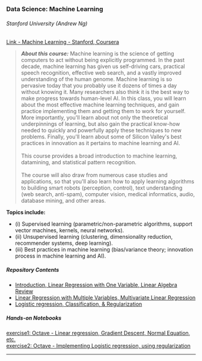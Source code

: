### Data Science: Machine Learning
###### Stanford University (Andrew Ng)

[Link - Machine Learning - Stanford, Coursera](https://www.coursera.org/learn/machine-learning/)

>***About this course:*** Machine learning is the science of getting computers to act without being explicitly programmed. 
In the past decade, machine learning has given us self-driving cars, practical speech recognition, effective web search, 
and a vastly improved understanding of the human genome. Machine learning is so pervasive today that you probably use it 
dozens of times a day without knowing it. Many researchers also think it is the best way to make progress towards 
human-level AI. In this class, you will learn about the most effective machine learning techniques, and gain practice 
implementing them and getting them to work for yourself. More importantly, you'll learn about not only the theoretical
underpinnings of learning, but also gain the practical know-how needed to quickly and powerfully apply these techniques
to new problems. Finally, you'll learn about some of Silicon Valley's best practices in innovation as it pertains to 
machine learning and AI.<br>  
This course provides a broad introduction to machine learning, datamining, and statistical pattern recognition.<br><br>
The course will also draw from numerous case studies and applications, so that you'll also learn how to apply learning 
algorithms to building smart robots (perception, control), text understanding (web search, anti-spam), computer vision, 
medical informatics, audio, database mining, and other areas.

**Topics include:**
- (i) Supervised learning (parametric/non-parametric algorithms, support vector machines, kernels, neural networks). 
- (ii) Unsupervised learning (clustering, dimensionality reduction, recommender systems, deep learning). 
- (iii) Best practices in machine learning (bias/variance theory; innovation process in machine learning and AI).   

##### Repository Contents
- [Introduction, Linear Regression with One Variable, Linear Algebra Review](week1-jf-notes01.md)
- [Linear Regression with Multiple Variables, Multivariate Linear Regression](week2-jf-notes01.md)
- [Logistic regression, Classification, & Regularization](week3-jf-notes01.md)

##### Hands-on Notebooks

[exercise1: Octave - Linear regression, Gradient Descent, Normal Equation, etc.](assignments/machine-learning-ex1)  
[exercise2: Octave - Implementing Logistic regression, using regularization](assignments/machine-learning-ex2)

---

